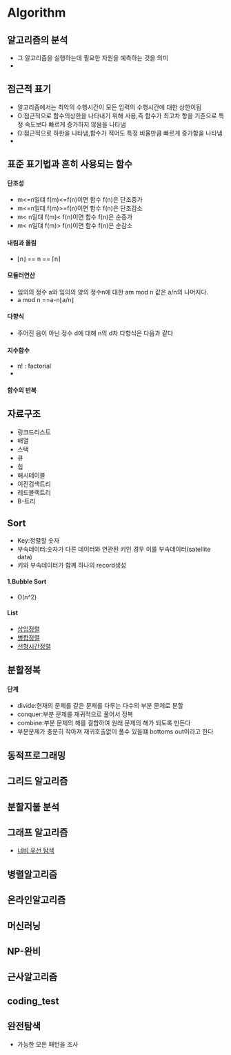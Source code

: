 # Algorithm
## 알고리즘의 분석
- 그 알고리즘을 실행하는데 필요한 자원을 예측하는 것을 의미
- 
## 점근적 표기
- 알고리즘에서는 최악의 수행시간이 모든 입력의 수행시간에 대한 상한이됨
- O:점근적으로 함수의상한을 나타내기 위해 사용,즉 함수가 최고차 항을 기준으로 특정 속도보다 빠르게 증가하지 않음을 나타냄
- Ω:점근적으로 하한을 나타냄,함수가 적어도 특정 비율만큼 빠르게 증가함을 나타냄
- 
## 표준 표기법과 흔히 사용되는 함수
#### 단조성
- m<=n일댸 f(m)<=f(n)이면 함수 f(n)은 단조증가
- m<=n일댸 f(m)>=f(n)이면 함수 f(n)은 단조감소
- m< n일댸 f(m)< f(n)이면 함수 f(n)은 순증가
- m< n일댸 f(m)> f(n)이면 함수 f(n)은 순감소

#### 내림과 올림
- ⌊n⌋ == n == ⌈n⌉
#### 모듈러연산
- 임의의 정수 a와 임의의 양의 정수n에 대한 am mod n 값은 a/n의 나머지다.
- a mod n  ==a-n⌊a/n⌋
#### 다향식
- 주어진 음이 아닌 정수 d에 대해 n의 d차 다항식은 다음과 같다
#### 지수함수
- n! : factorial
- 
#### 함수의 반복
## 자료구조
- 링크드리스트
- 배열
- 스택
- 큐
- 힙
- 해시테이블
- 이진검색트리
- 레드블랙트리
- B-트리

## Sort
- Key:정렬할 숫자
- 부속데이터:숫자가 다른 데이터와 연관된 키인 경우 이를 부속데이터(satellite data)
- 키와 부속데이터가 함꼐 하나의 record생성

#### 1.Bubble Sort
- O(n^2)
  
#### List 
- [삽입정렬](https://github.com/kyunghyunHan/algorithm_/blob/main/src/sort/insertion.rs)
- [병합정렬](https://github.com/kyunghyunHan/algorithm_/blob/main/src/sort/merge.rs)
- [선형시간정렬]()
## 분할정복
   #### 단계
   - divide:현재의 문제를 같은 문제를 다루는 다수의 부분 문제로 분할
   - conquer:부분 문제를 재귀적으로 풀어서 정복
   - combine:부분 문제의 해를 결합하여 원래 문제의 해가 되도록 만든다
   - 부분문제가 충분히 작아져 재귀호출없이 풀수 있을떄 bottoms out이라고 한다
## 동적프로그래밍
## 그리드 알고리즘
## 분할지불 분석
## 그래프 알고리즘
- [너비 우선 탐색]()
## 병렬알고리즘
## 온라인알고리즘
## 머신러닝
## NP-완비
## 근사알고리즘


## coding_test

## 완전탐색
- 가능한 모든 패턴을 조사